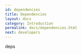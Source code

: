 ```yaml
---
id: dependencies
title: Dependencies
layout: docs
category: Introduction
permalink: docs/dependencies.html
next: developers
---
```


deps
